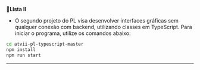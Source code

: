 :dart:**Lista II**
- O segundo projeto do PL visa desenvolver interfaces gráficas sem qualquer conexão com backend, utilizando classes em TypeScript.
Para iniciar o programa, utilize os comandos abaixo:

```bash
cd atvii-pl-typescript-master
npm install
npm run start
```
________________________________________________________________________________________________________________________________________________________________________________
